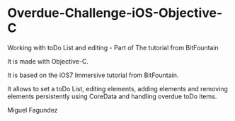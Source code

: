 # Overdue-Challenge-iOS-Objective-C
Working with toDo List and editing - Part of The tutorial from BitFountain

It is made with Objective-C.

It is based on the iOS7 Immersive tutorial from BitFountain.

It allows to set a toDo List, editing elements, adding elements and removing elements persistently using CoreData and handling overdue toDo items.

Miguel Fagundez

